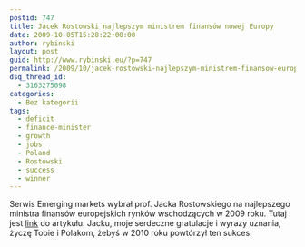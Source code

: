 ```yaml
---
postid: 747
title: Jacek Rostowski najlepszym ministrem finansów nowej Europy
date: 2009-10-05T15:28:22+00:00
author: rybinski
layout: post
guid: http://www.rybinski.eu/?p=747
permalink: /2009/10/jacek-rostowski-najlepszym-ministrem-finansow-europy/
dsq_thread_id:
  - 3163275098
categories:
  - Bez kategorii
tags:
  - deficit
  - finance-minister
  - growth
  - jobs
  - Poland
  - Rostowski
  - success
  - winner
---
```

Serwis Emerging markets wybrał prof. Jacka Rostowskiego na najlepszego ministra finansów europejskich rynków wschodzących w 2009 roku. Tutaj jest [link](http://biznes.onet.pl/jacek-rostowski-europejskim-ministrem-finansow-rok,18490,3040755,1,news-detal) do artykułu. Jacku, moje serdeczne gratulacje i wyrazy uznania, życzę Tobie i Polakom, żebyś w 2010 roku powtórzył ten sukces.
